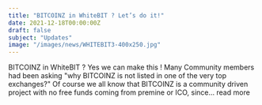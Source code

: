 ```yaml
---
title: "BITCOINZ in WhiteBIT ? Let’s do it!"
date: 2021-12-18T00:00:00Z
draft: false
subject: "Updates"
image: "/images/news/WHITEBIT3-400x250.jpg"
---
```


BITCOINZ in WhiteBIT ? Yes we can make this ! Many Community members had been asking "why BITCOINZ is not listed in one of the very top exchanges?" Of course we all know that BITCOINZ is a community driven project with no free funds coming from premine or ICO, since...
read more
